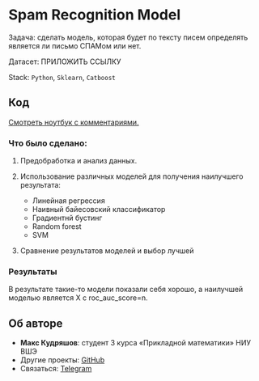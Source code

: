 # Spam Recognition Model

Задача: сделать модель, которая будет по тексту писем определять является ли письмо СПАМом или нет.

Датасет: ПРИЛОЖИТЬ ССЫЛКУ

Stack: `Python`, `Sklearn`, `Catboost`

## Код

[Смотреть ноутбук с комментариями.](main.ipynb)

### Что было сделано:

1. Предобработка и анализ данных.

2. Использование различных моделей для получения наилучшего результата:
   - Линейная регрессия
   - Наивный байесовский классификатор
   - Градиентнй бустинг
   - Random forest
   - SVM
3. Сравнение результатов моделей и выбор лучшей

### Результаты

В результате такие-то модели показали себя хорошо, а наилучшей моделью является X с roc_auc_score=n.

## Об авторе

- **Макс Кудряшов**: студент 3 курса «Прикладной математики» НИУ ВШЭ
- Другие проекты: [GitHub](https://github.com/kudrmax/)
- Связаться: [Telegram](https://t.me/kudrmax)